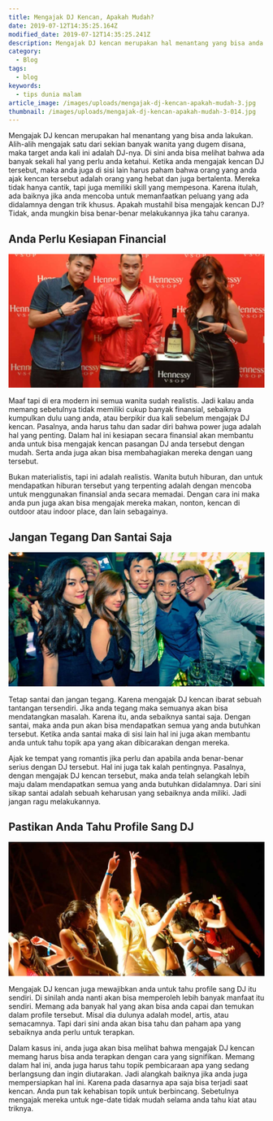 ```yaml
---
title: Mengajak DJ Kencan, Apakah Mudah?
date: 2019-07-12T14:35:25.164Z
modified_date: 2019-07-12T14:35:25.241Z
description: Mengajak DJ kencan merupakan hal menantang yang bisa anda lakukan. Alih-alih mengajak satu dari sekian banyak wanita yang dugem disana.
category:
  - Blog
tags:
  - blog
keywords:
  - tips dunia malam
article_image: /images/uploads/mengajak-dj-kencan-apakah-mudah-3.jpg
thumbnail: /images/uploads/mengajak-dj-kencan-apakah-mudah-3-014.jpg
---
```

Mengajak DJ kencan merupakan hal menantang yang bisa anda lakukan. Alih-alih mengajak satu dari sekian banyak wanita yang dugem disana, maka target anda kali ini adalah DJ-nya. Di sini anda bisa melihat bahwa ada banyak sekali hal yang perlu anda ketahui. Ketika anda mengajak kencan DJ tersebut, maka anda juga di sisi lain harus paham bahwa orang yang anda ajak kencan tersebut adalah orang yang hebat dan juga bertalenta. Mereka tidak hanya cantik, tapi juga memiliki skill yang mempesona. Karena itulah, ada baiknya jika anda mencoba untuk memanfaatkan peluang yang ada didalamnya dengan trik khusus. Apakah mustahil bisa mengajak kencan DJ? Tidak, anda mungkin bisa benar-benar melakukannya jika tahu caranya.



## Anda Perlu Kesiapan Financial

![Mengajak DJ Kencan, Apakah Mudah](/images/uploads/mengajak-dj-kencan-apakah-mudah-3.jpg)

Maaf tapi di era modern ini semua wanita sudah realistis. Jadi kalau anda memang sebetulnya tidak memiliki cukup banyak finansial, sebaiknya kumpulkan dulu uang anda, atau berpikir dua kali sebelum mengajak DJ kencan. Pasalnya, anda harus tahu dan sadar diri bahwa power juga adalah hal yang penting. Dalam hal ini kesiapan secara finansial akan membantu anda untuk bisa mengajak kencan pasangan DJ anda tersebut dengan mudah. Serta anda juga akan bisa membahagiakan mereka dengan uang tersebut.

Bukan materialistis, tapi ini adalah realistis. Wanita butuh hiburan, dan untuk mendapatkan hiburan tersebut yang terpenting adalah dengan mencoba untuk menggunakan finansial anda secara memadai. Dengan cara ini maka anda pun juga akan bisa mengajak mereka makan, nonton, kencan di outdoor atau indoor place, dan lain sebagainya.



## Jangan Tegang Dan Santai Saja

![Mengajak DJ Kencan, Apakah Mudah](/images/uploads/mengajak-dj-kencan-apakah-mudah-2.jpg)

Tetap santai dan jangan tegang. Karena mengajak DJ kencan ibarat sebuah tantangan tersendiri. Jika anda tegang maka semuanya akan bisa mendatangkan masalah. Karena itu, anda sebaiknya santai saja. Dengan santai, maka anda pun akan bisa mendapatkan semua yang anda butuhkan tersebut. Ketika anda santai maka di sisi lain hal ini juga akan membantu anda untuk tahu topik apa yang akan dibicarakan dengan mereka.

Ajak ke tempat yang romantis jika perlu dan apabila anda benar-benar serius dengan DJ tersebut. Hal ini juga tak kalah pentingnya. Pasalnya, dengan mengajak DJ kencan tersebut, maka anda telah selangkah lebih maju dalam mendapatkan semua yang anda butuhkan didalamnya. Dari sini sikap santai adalah sebuah keharusan yang sebaiknya anda miliki. Jadi jangan ragu melakukannya. 



## Pastikan Anda Tahu Profile Sang DJ

![Mengajak DJ Kencan, Apakah Mudah](/images/uploads/mengajak-dj-kencan-apakah-mudah-1.jpg)

Mengajak DJ kencan juga mewajibkan anda untuk tahu profile sang DJ itu sendiri. Di sinilah anda nanti akan bisa memperoleh lebih banyak manfaat itu sendiri. Memang ada banyak hal yang akan bisa anda capai dan temukan dalam profile tersebut. Misal dia dulunya adalah model, artis, atau semacamnya. Tapi dari sini anda akan bisa tahu dan paham apa yang sebaiknya anda perlu untuk terapkan.

Dalam kasus ini, anda juga akan bisa melihat bahwa mengajak DJ kencan memang harus bisa anda terapkan dengan cara yang signifikan. Memang dalam hal ini, anda juga harus tahu topik pembicaraan apa yang sedang berlangsung dan ingin diutarakan. Jadi alangkah baiknya jika anda juga mempersiapkan hal ini. Karena pada dasarnya apa saja bisa terjadi saat kencan. Anda pun tak kehabisan topik untuk berbincang. Sebetulnya mengajak mereka untuk nge-date tidak mudah selama anda tahu kiat atau triknya.
